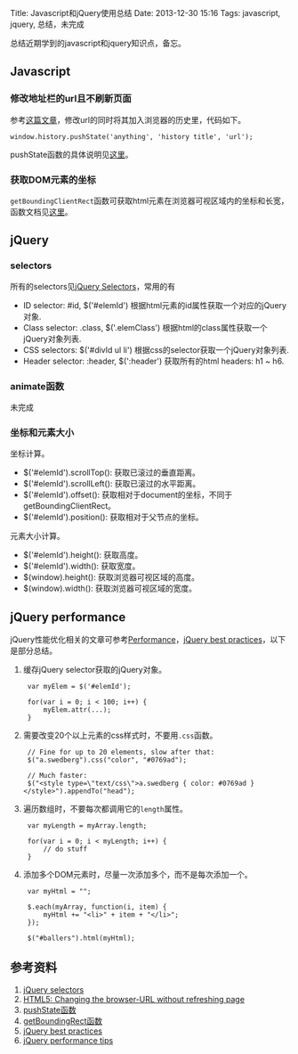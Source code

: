 Title: Javascript和jQuery使用总结
Date: 2013-12-30 15:16
Tags: javascript, jquery, 总结，未完成

[1]: http://api.jquery.com/category/selectors/
[2]: http://learn.jquery.com/performance/
[3]: http://gregfranko.com/blog/jquery-best-practices/ "jquery best practices"
[4]: http://spoiledmilk.com/blog/html5-changing-the-browser-url-without-refreshing-page/
[5]: http://www.w3.org/TR/2011/WD-html5-author-20110705/history.html#dom-history-pushstate
[6]: https://developer.mozilla.org/en-US/docs/Web/API/Element.getBoundingClientRect

总结近期学到的javascript和jquery知识点，备忘。

## Javascript
### 修改地址栏的url且不刷新页面
参考[这篇文章][4]，修改url的同时将其加入浏览器的历史里，代码如下。

    window.history.pushState('anything', 'history title', 'url');

pushState函数的具体说明见[这里][5]。

### 获取DOM元素的坐标
`getBoundingClientRect`函数可获取html元素在浏览器可视区域内的坐标和长宽，函数文档见[这里][6]。

## jQuery
### selectors
所有的selectors见[jQuery Selectors][1]，常用的有

*  ID selector: #id, $('#elemId') 根据html元素的id属性获取一个对应的jQuery对象.
*  Class selector: .class, $('.elemClass') 根据html的class属性获取一个jQuery对象列表.
*  CSS selectors: $('#divId ul li') 根据css的selector获取一个jQuery对象列表.
*  Header selector: :header, $(':header') 获取所有的html headers: h1 ~ h6. 

### animate函数
未完成

### 坐标和元素大小
坐标计算。

*  $('#elemId').scrollTop(): 获取已滚过的垂直距离。
*  $('#elemId').scrollLeft(): 获取已滚过的水平距离。
*  $('#elemId').offset(): 获取相对于document的坐标，不同于getBoundingClientRect。
*  $('#elemId').position(): 获取相对于父节点的坐标。

元素大小计算。

*  $('#elemId').height(): 获取高度。
*  $('#elemId').width(): 获取宽度。
*  $(window).height(): 获取浏览器可视区域的高度。
*  $(window).width(): 获取浏览器可视区域的宽度。

## jQuery performance
jQuery性能优化相关的文章可参考[Performance][2]，[jQuery best practices][3]，以下是部分总结。

1. 缓存jQuery selector获取的jQuery对象。

        var myElem = $('#elemId');

        for(var i = 0; i < 100; i++) {
            myElem.attr(...);
        }

2. 需要改变20个以上元素的css样式时，不要用`.css`函数。

        // Fine for up to 20 elements, slow after that:
        $("a.swedberg").css("color", "#0769ad");
         
        // Much faster:
        $("<style type=\"text/css\">a.swedberg { color: #0769ad }</style>").appendTo("head");

3. 遍历数组时，不要每次都调用它的`length`属性。

        var myLength = myArray.length;

        for(var i = 0; i < myLength; i++) {
            // do stuff
        }

4. 添加多个DOM元素时，尽量一次添加多个，而不是每次添加一个。

        var myHtml = "";
         
        $.each(myArray, function(i, item) {
            myHtml += "<li>" + item + "</li>";
        });

        $("#ballers").html(myHtml);

## 参考资料
1. [jQuery selectors][1]
2. [HTML5: Changing the browser-URL without refreshing page][4]
3. [pushState函数][5]
4. [getBoundingRect函数][6]
5. [jQuery best practices][3]
6. [jQuery performance tips][2]

